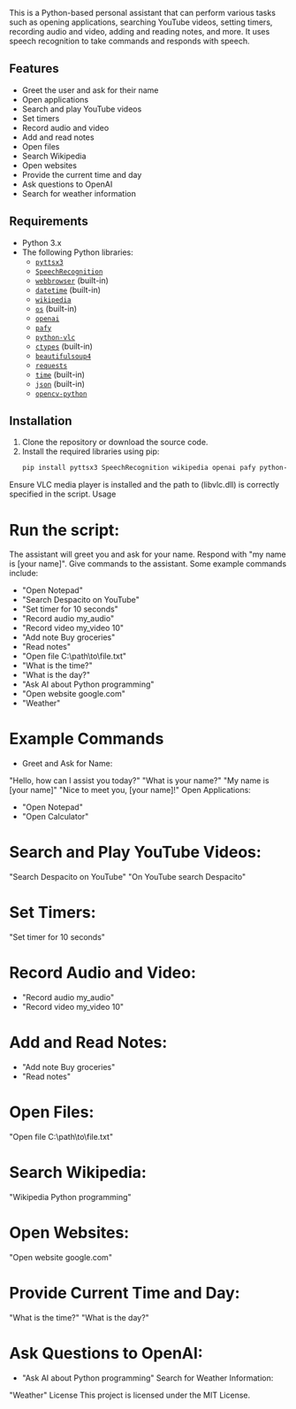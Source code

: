 This is a Python-based personal assistant that can perform various tasks such as opening applications, searching YouTube videos, setting timers, recording audio and video, adding and reading notes, and more. It uses speech recognition to take commands and responds with speech.

## Features

- Greet the user and ask for their name
- Open applications
- Search and play YouTube videos
- Set timers
- Record audio and video
- Add and read notes
- Open files
- Search Wikipedia
- Open websites
- Provide the current time and day
- Ask questions to OpenAI
- Search for weather information

## Requirements

- Python 3.x
- The following Python libraries:
  - [`pyttsx3`](https://pypi.org/project/pyttsx3/)
  - [`SpeechRecognition`](https://pypi.org/project/SpeechRecognition/)
  - [`webbrowser`](https://docs.python.org/3/library/webbrowser.html) (built-in)
  - [`datetime`](https://docs.python.org/3/library/datetime.html) (built-in)
  - [`wikipedia`](https://pypi.org/project/wikipedia/)
  - [`os`](https://docs.python.org/3/library/os.html) (built-in)
  - [`openai`](https://pypi.org/project/openai/)
  - [`pafy`](https://pypi.org/project/pafy/)
  - [`python-vlc`](https://pypi.org/project/python-vlc/)
  - [`ctypes`](https://docs.python.org/3/library/ctypes.html) (built-in)
  - [`beautifulsoup4`](https://pypi.org/project/beautifulsoup4/)
  - [`requests`](https://pypi.org/project/requests/)
  - [`time`](https://docs.python.org/3/library/time.html) (built-in)
  - [`json`](https://docs.python.org/3/library/json.html) (built-in)
  - [`opencv-python`](https://pypi.org/project/opencv-python/)

## Installation

1. Clone the repository or download the source code.
2. Install the required libraries using pip:
   ```sh
   pip install pyttsx3 SpeechRecognition wikipedia openai pafy python-vlc beautifulsoup4 requests opencv-python
Ensure VLC media player is installed and the path to (libvlc.dll) is correctly specified in the script.
Usage
# Run the script:
The assistant will greet you and ask for your name. Respond with "my name is [your name]".
Give commands to the assistant. Some example commands include:
- "Open Notepad"
- "Search Despacito on YouTube"
- "Set timer for 10 seconds"
- "Record audio my_audio"
- "Record video my_video 10"
- "Add note Buy groceries"
- "Read notes"
- "Open file C:\path\to\file.txt"
- "What is the time?"
- "What is the day?"
- "Ask AI about Python programming"
- "Open website google.com"
- "Weather"
# Example Commands
- Greet and Ask for Name:

"Hello, how can I assist you today?"
"What is your name?"
"My name is [your name]"
"Nice to meet you, [your name]!"
Open Applications:

- "Open Notepad"
- "Open Calculator"
# Search and Play YouTube Videos:

"Search Despacito on YouTube"
"On YouTube search Despacito"
# Set Timers:

"Set timer for 10 seconds"
# Record Audio and Video:

- "Record audio my_audio"
- "Record video my_video 10"
# Add and Read Notes:

- "Add note Buy groceries"
- "Read notes"
# Open Files:

"Open file C:\path\to\file.txt"
# Search Wikipedia:

"Wikipedia Python programming"
# Open Websites:

"Open website google.com"
# Provide Current Time and Day:

"What is the time?"
"What is the day?"
# Ask Questions to OpenAI:

- "Ask AI about Python programming"
Search for Weather Information:

"Weather"
License
This project is licensed under the MIT License.
